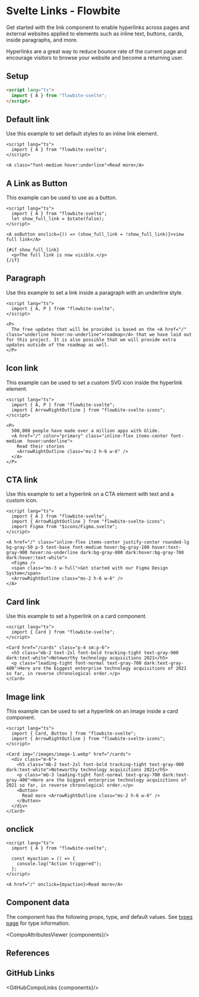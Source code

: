 # Svelte Links - Flowbite


Get started with the link component to enable hyperlinks across pages and external websites applied to elements such as inline text, buttons, cards, inside paragraphs, and more.

Hyperlinks are a great way to reduce bounce rate of the current page and encourage visitors to browse your website and become a returning user.

## Setup

```html
<script lang="ts">
  import { A } from "flowbite-svelte";
</script>
```

## Default link

Use this example to set default styles to an inline link element.

```svelte
<script lang="ts">
  import { A } from "flowbite-svelte";
</script>

<A class="font-medium hover:underline">Read more</A>
```

## A Link as Button

This example can be used to use as a button.

```svelte
<script lang="ts">
  import { A } from "flowbite-svelte";
  let show_full_link = $state(false);
</script>

<A asButton onclick={() => (show_full_link = !show_full_link)}>view full link</A>

{#if show_full_link}
  <p>The full link is now visible.</p>
{/if}
```

## Paragraph

Use this example to set a link inside a paragraph with an underline style.

```svelte
<script lang="ts">
  import { A, P } from "flowbite-svelte";
</script>

<P>
  The free updates that will be provided is based on the <A href="/" class="underline hover:no-underline">roadmap</A> that we have laid out for this project. It is also possible that we will provide extra updates outside of the roadmap as well.
</P>
```

## Icon link

This example can be used to set a custom SVG icon inside the hyperlink element.

```svelte
<script lang="ts">
  import { A, P } from "flowbite-svelte";
  import { ArrowRightOutline } from "flowbite-svelte-icons";
</script>

<P>
  500,000 people have made over a million apps with Glide.
  <A href="/" color="primary" class="inline-flex items-center font-medium  hover:underline">
    Read their stories
    <ArrowRightOutline class="ms-2 h-6 w-6" />
  </A>
</P>
```

## CTA link

Use this example to set a hyperlink on a CTA element with text and a custom icon.

```svelte
<script lang="ts">
  import { A } from "flowbite-svelte";
  import { ArrowRightOutline } from "flowbite-svelte-icons";
  import Figma from "$icons/Figma.svelte";
</script>

<A href="/" class="inline-flex items-center justify-center rounded-lg bg-gray-50 p-5 text-base font-medium hover:bg-gray-100 hover:text-gray-900 hover:no-underline dark:bg-gray-800 dark:hover:bg-gray-700 dark:hover:text-white">
  <Figma />
  <span class="ms-3 w-full">Get started with our Figma Design System</span>
  <ArrowRightOutline class="ms-2 h-6 w-6" />
</A>
```

## Card link

Use this example to set a hyperlink on a card component.

```svelte
<script lang="ts">
  import { Card } from "flowbite-svelte";
</script>

<Card href="/cards" class="p-4 sm:p-6">
  <h5 class="mb-2 text-2xl font-bold tracking-tight text-gray-900 dark:text-white">Noteworthy technology acquisitions 2021</h5>
  <p class="leading-tight font-normal text-gray-700 dark:text-gray-400">Here are the biggest enterprise technology acquisitions of 2021 so far, in reverse chronological order.</p>
</Card>
```

## Image link

This example can be used to set a hyperlink on an image inside a card component.

```svelte
<script lang="ts">
  import { Card, Button } from "flowbite-svelte";
  import { ArrowRightOutline } from "flowbite-svelte-icons";
</script>

<Card img="/images/image-1.webp" href="/cards">
  <div class="m-6">
    <h5 class="mb-2 text-2xl font-bold tracking-tight text-gray-900 dark:text-white">Noteworthy technology acquisitions 2021</h5>
    <p class="mb-3 leading-tight font-normal text-gray-700 dark:text-gray-400">Here are the biggest enterprise technology acquisitions of 2021 so far, in reverse chronological order.</p>
    <Button>
      Read more <ArrowRightOutline class="ms-2 h-6 w-6" />
    </Button>
  </div>
</Card>
```

## onclick

```svelte
<script lang="ts">
  import { A } from "flowbite-svelte";

  const myaction = () => {
    console.log("Action triggered");
  };
</script>

<A href="/" onclick={myaction}>Read more</A>
```

## Component data

The component has the following props, type, and default values. See [types page](/docs/pages/typescript) for type information.

<CompoAttributesViewer {components}/>

## References

## GitHub Links

<GitHubCompoLinks {components}/>
